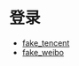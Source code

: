 # 登录

- [fake_tencent](https://github.com/v7lin/fake_tencent)
- [fake_weibo](https://github.com/v7lin/fake_weibo)
